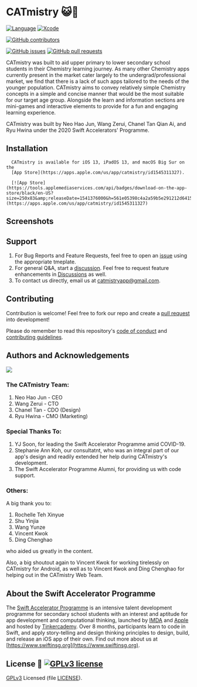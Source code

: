 # CATmistry 😺🧪

[![Language](http://img.shields.io/badge/swift-5-orange.svg?style=flat)](https://developer.apple.com/swift)
[![Xcode](http://img.shields.io/badge/xcode-12.2-red.svg?style=flat)](https://developer.apple.com/xcode)

[![GitHub contributors](https://img.shields.io/github/contributors/swiftaccelerator2020/CATmistry)](https://github.com/swiftaccelerator2020/graphs/contributors)

[![GitHub issues](https://img.shields.io/github/issues/swiftaccelerator2020/CATmistry)](https://github.com/swiftaccelerator2020/issues)
[![GitHub pull requests](https://img.shields.io/github/issues-pr/swiftaccelerator2020/CATmistry)](https://github.com/swiftaccelerator2020/pull)

CATmistry was built to aid upper primary to lower secondary school students in
their Chemistry learning journey. As many other Chemistry apps currently present
in the market cater largely to the undergrad/professional market, we find that
there is a lack of such apps tailored to the needs of the younger population.
CATmistry aims to convey relatively simple Chemistry concepts in a simple and
concise manner that would be the most suitable for our target age group.
Alongside the learn and information sections are mini-games and interactive
elements to provide for a fun and engaging learning experience.

CATmistry was built by Neo Hao Jun, Wang Zerui, Chanel Tan Qian Ai, and Ryu
Hwina under the 2020 Swift Accelerators' Programme.

## Installation

      CATmistry is available for iOS 13, iPadOS 13, and macOS Big Sur on the
      [App Store](https://apps.apple.com/us/app/catmistry/id1545311327).

      [![App Store](https://tools.applemediaservices.com/api/badges/download-on-the-app-store/black/en-US?size=250x83&amp;releaseDate=1541376000&h=561e05398c4a2a59b5e291212d641520)](https://apps.apple.com/us/app/catmistry/id1545311327)

## Screenshots

## Support

1. For Bug Reports and Feature Requests, feel free to open an
   [issue](https://github.com/swiftaccelerator2020/CATmistry/issues) using the
   appropriate tmeplate.
2. For general Q&A, start a
   [discussion](https://github.com/swiftaccelerator2020/CATmistry/issues). Feel
   free to request feature enhancements in
   [Discussions](https://github.com/swiftaccelerator2020/CATmistry/issues) as
   well.
3. To contact us directly, email us at
   [catmistryapp@gmail.com](catmistryapp@gmail.com).

## Contributing

Contribution is welcome! Feel free to fork our repo and create a
[pull request](https://github.com/swiftaccelerator2020/CATmistry/pulls) into
development!

Please do remember to read this repository's [code of conduct](CODE_OF_CONDUCT)
and [contributing guidelines](CONTRIBUTING).

## Authors and Acknowledgements

<a href="https://github.com/swiftaccelerator2020/CATmistry/graphs/contributors">
  <img src="https://contrib.rocks/image?repo=swiftaccelerator2020/catmistry" />
</a>

### The CATmistry Team:

1. Neo Hao Jun - CEO
2. Wang Zerui - CTO
3. Chanel Tan - CDO (Design)
4. Ryu Hwina - CMO (Marketing)

### Special Thanks To:

1. YJ Soon, for leading the Swift Accelerator Programme amid COVID-19.
2. Stephanie Ann Koh, our consultatnt, who was an integral part of our app's
   design and readily extended her help during CATmistry's development.
3. The Swift Accelerator Programme Alumni, for providing us with code support.

### Others:

A big thank you to:

1. Rochelle Teh Xinyue
2. Shu Yinjia
3. Wang Yunze
4. Vincent Kwok
5. Ding Chenghao

who aided us greatly in the content.

Also, a big shoutout again to Vincent Kwok for working tirelessly on CATmistry for Android, as well as to Vincent Kwok and Ding Chenghao for helping out in the CATmistry Web Team.

## About the Swift Accelerator Programme

The [Swift Accelerator Programme](https://www.swiftinsg.org) is an intensive
talent development programme for secondary school students with an interest and
aptitude for app development and computational thinking, launched by
[IMDA](https://www.imda.gov.sg) and [Apple](https://www.apple.com) and hosted by
[Tinkercademy](https://tinkercademy.com). Over 8 months, participants learn to
code in Swift, and apply story-telling and design thinking principles to design,
build, and release an iOS app of their own. Find out more about us at
[https://www.swiftinsg.org](https://www.swiftinsg.org).

## License 📜 [![GPLv3 license](https://img.shields.io/badge/License-GPLv3-blue.svg)](LICENSE)

[GPLv3](https://www.gnu.org/licenses/gpl-3.0.en.html) Licensed (file
[LICENSE](LICENSE)).
